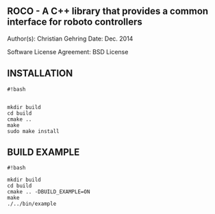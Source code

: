 ROCO - A C++ library that provides a common interface for roboto controllers
----------------------------------------------------------------------------

Author(s): Christian Gehring
Date: Dec. 2014

Software License Agreement: BSD License


INSTALLATION
------------

```
#!bash


mkdir build
cd build
cmake ..
make
sudo make install
```



BUILD EXAMPLE
-------------


```
#!bash

mkdir build
cd build
cmake .. -DBUILD_EXAMPLE=ON
make
./../bin/example
```
